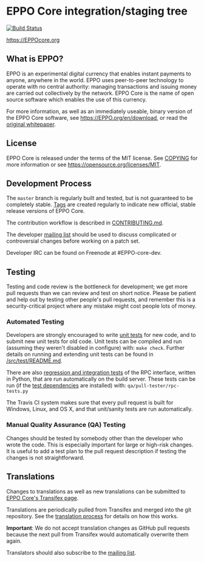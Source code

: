 EPPO Core integration/staging tree
=====================================

[![Build Status](https://travis-ci.org/EPPO/EPPO.svg?branch=master)](https://travis-ci.org/EPPO/EPPO)

https://EPPOcore.org

What is EPPO?
----------------

EPPO is an experimental digital currency that enables instant payments to
anyone, anywhere in the world. EPPO uses peer-to-peer technology to operate
with no central authority: managing transactions and issuing money are carried
out collectively by the network. EPPO Core is the name of open source
software which enables the use of this currency.

For more information, as well as an immediately useable, binary version of
the EPPO Core software, see https://EPPO.org/en/download, or read the
[original whitepaper](https://EPPOcore.org/EPPO.pdf).

License
-------

EPPO Core is released under the terms of the MIT license. See [COPYING](COPYING) for more
information or see https://opensource.org/licenses/MIT.

Development Process
-------------------

The `master` branch is regularly built and tested, but is not guaranteed to be
completely stable. [Tags](https://github.com/EPPO/EPPO/tags) are created
regularly to indicate new official, stable release versions of EPPO Core.

The contribution workflow is described in [CONTRIBUTING.md](CONTRIBUTING.md).

The developer [mailing list](https://lists.linuxfoundation.org/mailman/listinfo/EPPO-dev)
should be used to discuss complicated or controversial changes before working
on a patch set.

Developer IRC can be found on Freenode at #EPPO-core-dev.

Testing
-------

Testing and code review is the bottleneck for development; we get more pull
requests than we can review and test on short notice. Please be patient and help out by testing
other people's pull requests, and remember this is a security-critical project where any mistake might cost people
lots of money.

### Automated Testing

Developers are strongly encouraged to write [unit tests](src/test/README.md) for new code, and to
submit new unit tests for old code. Unit tests can be compiled and run
(assuming they weren't disabled in configure) with: `make check`. Further details on running
and extending unit tests can be found in [/src/test/README.md](/src/test/README.md).

There are also [regression and integration tests](/qa) of the RPC interface, written
in Python, that are run automatically on the build server.
These tests can be run (if the [test dependencies](/qa) are installed) with: `qa/pull-tester/rpc-tests.py`

The Travis CI system makes sure that every pull request is built for Windows, Linux, and OS X, and that unit/sanity tests are run automatically.

### Manual Quality Assurance (QA) Testing

Changes should be tested by somebody other than the developer who wrote the
code. This is especially important for large or high-risk changes. It is useful
to add a test plan to the pull request description if testing the changes is
not straightforward.

Translations
------------

Changes to translations as well as new translations can be submitted to
[EPPO Core's Transifex page](https://www.transifex.com/projects/p/EPPO/).

Translations are periodically pulled from Transifex and merged into the git repository. See the
[translation process](doc/translation_process.md) for details on how this works.

**Important**: We do not accept translation changes as GitHub pull requests because the next
pull from Transifex would automatically overwrite them again.

Translators should also subscribe to the [mailing list](https://groups.google.com/forum/#!forum/EPPO-translators).
